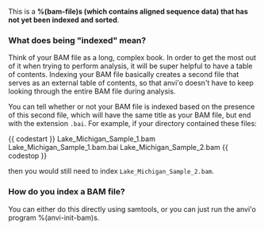 This is a **%(bam-file)s (which contains aligned sequence data) that has not yet been indexed and sorted**. 

### What does being "indexed" mean? 

Think of your BAM file as a long, complex book. In order to get the most out of it when trying to perform analysis, it will be super helpful to have a table of contents. Indexing your BAM file basically creates a second file that serves as an external table of contents, so that anvi'o doesn't have to keep looking through the entire BAM file during analysis. 

You can tell whether or not your BAM file is indexed based on the presence of this second file, which will have the same title as your BAM file, but end with the extension `.bai`. For example, if your directory contained these files:

{{ codestart }}
Lake_Michigan_Sample_1.bam
Lake_Michigan_Sample_1.bam.bai
Lake_Michigan_Sample_2.bam 
{{ codestop }}

then you would still need to index `Lake_Michigan_Sample_2.bam`. 

### How do you index a BAM file?

You can either do this directly using samtools, or you can just run the anvi'o program %(anvi-init-bam)s. 
